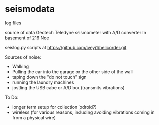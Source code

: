 # seismodata
log files

source of data
Geotech Teledyne seismometer with A/D converter
In basement of 216 Noe

seislog.py
scripts at https://github.com/iveyj1/helicorder.git

Sources of noise:

* Walking
* Pulling the car into the garage on the other side of the wall
* taping down the "do not touch" sign
* running the laundry machines
* jostling the USB cabe or A/D box (transmits vibrations)

To Do:

* longer term setup for collection (odroid?)
* wireless (for various reasons, including avoiding vibrations coming in from a physical wire)

